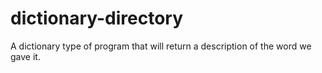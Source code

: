 # dictionary-directory
 A dictionary type of program that will return a description of the word we gave it.
